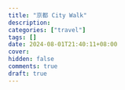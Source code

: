 ```yaml
---
title: "京都 City Walk"
description:
categories: ["travel"]
tags: []
date: 2024-08-01T21:40:11+08:00
cover:
hidden: false
comments: true
draft: true
---
```

